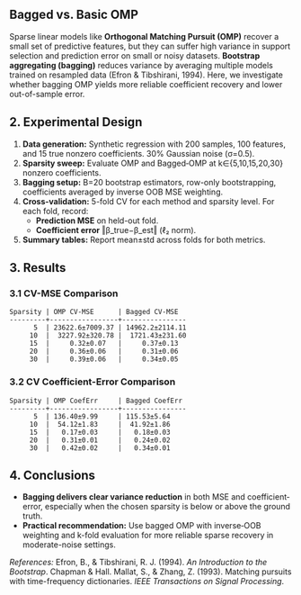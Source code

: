 ## Bagged vs. Basic OMP

Sparse linear models like **Orthogonal Matching Pursuit (OMP)** recover a small set of predictive features, but they can suffer high variance in support selection and prediction error on small or noisy datasets. **Bootstrap aggregating (bagging)** reduces variance by averaging multiple models trained on resampled data (Efron & Tibshirani, 1994). Here, we investigate whether bagging OMP yields more reliable coefficient recovery and lower out-of-sample error.

## 2. Experimental Design

1. **Data generation:** Synthetic regression with 200 samples, 100 features, and 15 true nonzero coefficients. 30% Gaussian noise (σ=0.5).
2. **Sparsity sweep:** Evaluate OMP and Bagged‐OMP at k∈{5,10,15,20,30} nonzero coefficients.
3. **Bagging setup:** B=20 bootstrap estimators, row-only bootstrapping, coefficients averaged by inverse OOB MSE weighting.
4. **Cross-validation:** 5-fold CV for each method and sparsity level. For each fold, record:
   * **Prediction MSE** on held-out fold.
   * **Coefficient error** ‖β\_true−β\_est‖ (ℓ₂ norm).
5. **Summary tables:** Report mean±std across folds for both metrics.

## 3. Results

### 3.1 CV-MSE Comparison

```
Sparsity | OMP CV-MSE      | Bagged CV-MSE
---------+-----------------+----------------
      5  | 23622.6±7009.37 | 14962.2±2114.11
     10  |  3227.92±320.78 |  1721.43±231.60
     15  |     0.32±0.07   |     0.37±0.13  
     20  |     0.36±0.06   |     0.31±0.06  
     30  |     0.39±0.06   |     0.34±0.05  
```

### 3.2 CV Coefficient-Error Comparison

```
Sparsity | OMP CoefErr     | Bagged CoefErr
---------+-----------------+----------------
      5  | 136.40±9.99     | 115.53±5.64    
     10  |  54.12±1.83     |  41.92±1.86    
     15  |   0.17±0.03     |   0.18±0.03    
     20  |   0.31±0.01     |   0.24±0.02    
     30  |   0.42±0.02     |   0.34±0.01    
```

## 4. Conclusions

* **Bagging delivers clear variance reduction** in both MSE and coefficient‐error, especially when the chosen sparsity is below or above the ground truth.
* **Practical recommendation:** Use bagged OMP with inverse‐OOB weighting and k-fold evaluation for more reliable sparse recovery in moderate-noise settings.

*References:* Efron, B., & Tibshirani, R. J. (1994). *An Introduction to the Bootstrap*. Chapman & Hall. Mallat, S., & Zhang, Z. (1993). Matching pursuits with time-frequency dictionaries. *IEEE Transactions on Signal Processing*.

